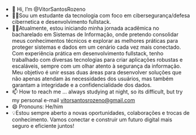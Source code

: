 - 👋 Hi, I’m @VitorSantosRozeno
- 👀💥Sou um estudante da tecnologia com foco em cibersegurança/defesa cibernetica e desenvolvimento fullstack. 
- 🌱🌐Atualmente, estou iniciando minha jornada acadêmica no bacharelado em Sistemas de Informação, onde pretendo consolidar meus conhecimentos técnicos e explorar as melhores práticas para proteger sistemas e dados em um cenário cada vez mais conectado.
Com experiência prática em desenvolvimento fullstack, tenho trabalhado com diversas tecnologias para criar aplicações robustas e escaláveis, sempre com um olhar atento à segurança da informação. Meu objetivo é unir essas duas áreas para desenvolver soluções que não apenas atendam às necessidades dos usuários, mas também garantam a integridade e a confidencialidade dos dados.
- 📫 How to reach me ... always studying at night, so its difficult, but try my personal e-mail vitorsantosrozeno@gmail.com
- 😄 Pronouns: He/him
- 💡Estou sempre aberto a novas oportunidades, colaborações e trocas de conhecimento. Vamos conectar e construir um futuro digital mais seguro e eficiente juntos!


<!---
VitorSantosRozeno/VitorSantosRozeno is a ✨ special ✨ repository because its `README.md` (this file) appears on your GitHub profile.
You can click the Preview link to take a look at your changes.
--->
